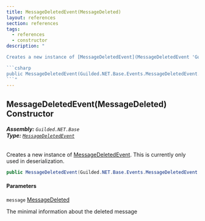 ```yaml
---
title: MessageDeletedEvent(MessageDeleted)
layout: references
section: references
tags:
  - references
  - constructor
description: "

Creates a new instance of [MessageDeletedEvent](MessageDeletedEvent 'Guilded.NET.Base.Events.MessageDeletedEvent'). This is currently only used in deserialization.

```csharp
public MessageDeletedEvent(Guilded.NET.Base.Events.MessageDeletedEvent.MessageDeleted message);
```"
---
```


## MessageDeletedEvent(MessageDeleted) Constructor
###### **Assembly:** `Guilded.NET.Base`<br/>**Type:** [`MessageDeletedEvent`](MessageDeletedEvent 'Guilded.NET.Base.Events.MessageDeletedEvent')

Creates a new instance of [MessageDeletedEvent](MessageDeletedEvent 'Guilded.NET.Base.Events.MessageDeletedEvent'). This is currently only used in deserialization.

```csharp
public MessageDeletedEvent(Guilded.NET.Base.Events.MessageDeletedEvent.MessageDeleted message);
```
#### Parameters

<a name='Guilded.NET.Base.Events.MessageDeletedEvent.MessageDeletedEvent(Guilded.NET.Base.Events.MessageDeletedEvent.MessageDeleted).message'></a>

`message` [MessageDeleted](MessageDeletedEvent.MessageDeleted 'Guilded.NET.Base.Events.MessageDeletedEvent.MessageDeleted')

The minimal information about the deleted message
